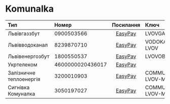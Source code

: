 # Komunalka

| Тип					  | Номер			 | Посилання															   | Ключ                 |
|:------------------------|:-----------------|:-----------------------------------------------------------------------:|:---------------------|
| Львівгаззбут			  | 0900503566	     | [EasyPay](https://easypay.ua/catalog/utility/lvov/lvovgaz)              | LVOVGAZ              |
| Львівводоканал		  | 8239870710	     | [EasyPay](https://easypay.ua/catalog/utility/lvov/vodokanal-lvov)       | VODOKANAL-LVOV       |
| Львівенергозбут		  | 1800550537	     | [EasyPay](https://easypay.ua/catalog/utility/lvov/lvovoblenergo)        | LVOVOBLENERGO        |
| Укртелеком			  | 4600000020436017 | [EasyPay](https://easypay.ua/catalog/mobile/ukrtelecom)                 |                      |
| Залізничне теплоенергія | 3200010903	     | [EasyPay](https://easypay.ua/catalog/utility/lvov/communal-lvov-merger) | COMMUNAL-LVOV-MERGER |
| Сигнівка Комуналка	  | 3050197027	     | [EasyPay](https://easypay.ua/catalog/utility/lvov/communal-lvov-merger) | COMMUNAL-LVOV-MERGER |


<script>

function getInitData() {
	return fetch("https://api.easypay.ua/api/system/createPage", {
		"headers": {
			"accept": "application/json, text/plain, */*",
			"appid": "e18ecdba-b592-4cba-bb3b-48486b0bfe49",
			"content-type": "application/json; charset=UTF-8",
			"partnerkey": "easypay-v2",
		},
		"body": null,
		"method": "POST",
	}).then(res => res.json());
}

async function getServiceData(row, initData, serviceKey, accountNumber) {
	const json = await fetch("https://api.easypay.ua/api/genericCommunalFlow/check", {
		"headers": {
			"accept":"application/json, text/plain, */*",
			// "appid":"e18ecdba-b592-4cba-bb3b-48486b0bfe49",
			"appid": initData.appId,
			"content-type":"application/json; charset=UTF-8",
			// "pageid":"5e550c19-5618-4821-a46e-4282b71bacb1",
			"pageid": initData.pageId,
			"partnerkey":"easypay-v2",
		},
		"body": JSON.stringify({
			"fields": [
				{
					"fieldName": "Account",
					"fieldValue": accountNumber
				}
			],
			"serviceKey":serviceKey,
			"amount":null,
			"multyCheckPaymentStepIndex":0,
		}),
		"method":"POST",
	}).then(res => res.json());

	return {
		row: row,
		serviceKey: serviceKey,
		accountInfo: json.accountInfo,
		products: json.products,
	}
}


getInitData().then(async (initData) => {
	const table = document.querySelector('table');
	const tbody = table.querySelector('tbody');
	const rows = [...tbody.querySelectorAll('tr')];

	Promise.all(rows.map(row => {
		const accountNumber = row.children[1].innerHTML;
		const serviceKey = row.children[3].innerHTML;
		if (!serviceKey.trim()) return;
		return getServiceData(row, initData, serviceKey, accountNumber);
	}).filter(item => item)).then(datas => {
		return datas.map(data => {
			const amountTd = document.createElement('td');
			amountTd.innerHTML = data.products.map(item => item.paymentAmount).join(', ') + " грн."
			data.row.appendChild(amountTd);
			return data.products.reduce((curr, item) => curr + item.paymentAmount, 0)
		});
	}).then(ammounts => {
		const sum = ammounts.reduce((curr, item) => curr + item, 0);
		const sumRounded = Math.round(sum);
		console.log(sumRounded);

		const sumRow = document.createElement('tr');
		sumRow.innerHTML = `<th colspan="2"><h2>Сумма: </h2></th><th colspan="2"><h2>${sumRounded} грн.</h2></th>`;
		tbody.appendChild(sumRow);
	});
});

</script>

